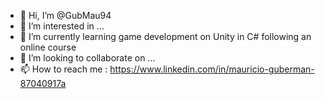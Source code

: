 - 👋 Hi, I’m @GubMau94
- 👀 I’m interested in ...
- 🌱 I’m currently learning game development on Unity in C# following an online course
- 💞️ I’m looking to collaborate on ...
- 📫 How to reach me : https://www.linkedin.com/in/mauricio-guberman-87040917a

<!---
GubMau94/GubMau94 is a ✨ special ✨ repository because its `README.md` (this file) appears on your GitHub profile.
You can click the Preview link to take a look at your changes.
--->
